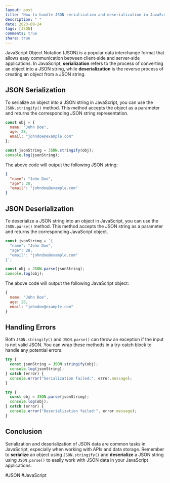 ```yaml
---
layout: post
title: "How to handle JSON serialization and deserialization in JavaScript."
description: " "
date: 2023-09-24
tags: [JSON]
comments: true
share: true
---
```


JavaScript Object Notation (JSON) is a popular data interchange format that allows easy communication between client-side and server-side applications. In JavaScript, **serialization** refers to the process of converting an object into a JSON string, while **deserialization** is the reverse process of creating an object from a JSON string.

## JSON Serialization

To serialize an object into a JSON string in JavaScript, you can use the `JSON.stringify()` method. This method accepts the object as a parameter and returns the corresponding JSON string representation.

```javascript
const obj = {
  name: "John Doe",
  age: 28,
  email: "johndoe@example.com"
};

const jsonString = JSON.stringify(obj);
console.log(jsonString);
```

The above code will output the following JSON string:

```json
{
  "name": "John Doe",
  "age": 28,
  "email": "johndoe@example.com"
}
```

## JSON Deserialization

To deserialize a JSON string into an object in JavaScript, you can use the `JSON.parse()` method. This method accepts the JSON string as a parameter and returns the corresponding JavaScript object.

```javascript
const jsonString = `{
  "name": "John Doe",
  "age": 28,
  "email": "johndoe@example.com"
}`;

const obj = JSON.parse(jsonString);
console.log(obj);
```

The above code will output the following JavaScript object:

```javascript
{
  name: "John Doe",
  age: 28,
  email: "johndoe@example.com"
}
```

## Handling Errors

Both `JSON.stringify()` and `JSON.parse()` can throw an exception if the input is not valid JSON. You can wrap these methods in a try-catch block to handle any potential errors:

```javascript
try {
  const jsonString = JSON.stringify(obj);
  console.log(jsonString);
} catch (error) {
  console.error("Serialization failed:", error.message);
}

try {
  const obj = JSON.parse(jsonString);
  console.log(obj);
} catch (error) {
  console.error("Deserialization failed:", error.message);
}
```

## Conclusion

Serialization and deserialization of JSON data are common tasks in JavaScript, especially when working with APIs and data storage. Remember to **serialize** an object using `JSON.stringify()` and **deserialize** a JSON string using `JSON.parse()` to easily work with JSON data in your JavaScript applications.

#JSON #JavaScript